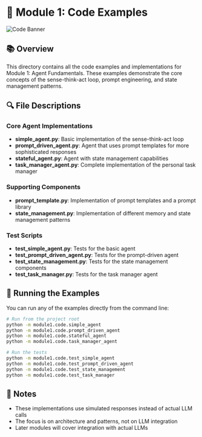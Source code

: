 # 🧩 Module 1: Code Examples

![Code Banner](https://media.giphy.com/media/13HgwGsXF0aiGY/giphy.gif)

## 📚 Overview

This directory contains all the code examples and implementations for Module 1: Agent Fundamentals. These examples demonstrate the core concepts of the sense-think-act loop, prompt engineering, and state management patterns.

## 🔍 File Descriptions

### Core Agent Implementations
- **simple_agent.py**: Basic implementation of the sense-think-act loop
- **prompt_driven_agent.py**: Agent that uses prompt templates for more sophisticated responses
- **stateful_agent.py**: Agent with state management capabilities
- **task_manager_agent.py**: Complete implementation of the personal task manager

### Supporting Components
- **prompt_template.py**: Implementation of prompt templates and a prompt library
- **state_management.py**: Implementation of different memory and state management patterns

### Test Scripts
- **test_simple_agent.py**: Tests for the basic agent
- **test_prompt_driven_agent.py**: Tests for the prompt-driven agent
- **test_state_management.py**: Tests for the state management components
- **test_task_manager.py**: Tests for the task manager agent

## 🚀 Running the Examples

You can run any of the examples directly from the command line:

```bash
# Run from the project root
python -m module1.code.simple_agent
python -m module1.code.prompt_driven_agent
python -m module1.code.stateful_agent
python -m module1.code.task_manager_agent

# Run the tests
python -m module1.code.test_simple_agent
python -m module1.code.test_prompt_driven_agent
python -m module1.code.test_state_management
python -m module1.code.test_task_manager
```

## 📝 Notes

- These implementations use simulated responses instead of actual LLM calls
- The focus is on architecture and patterns, not on LLM integration
- Later modules will cover integration with actual LLMs
